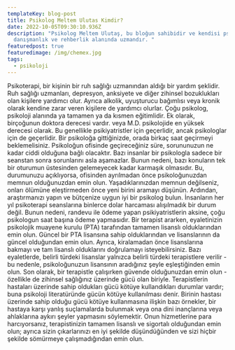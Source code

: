 ```yaml
---
templateKey: blog-post
title: Psikolog Meltem Ulutas Kimdir?
date: 2022-10-05T09:30:10.936Z
description: "Psikolog Meltem Ulutaş, bu bloğun sahibidir ve kendisi psikolojik
  danışmanlık ve rehberlik alanında uzmandır. "
featuredpost: true
featuredimage: /img/chemex.jpg
tags:
  - psikoloji
---
```

Psikoterapi, bir kişinin bir ruh sağlığı uzmanından aldığı bir yardım şeklidir. Ruh sağlığı uzmanları, depresyon, anksiyete ve diğer zihinsel bozuklukları olan kişilere yardımcı olur. Ayrıca alkolik, uyuşturucu bağımlısı veya kronik olarak kendine zarar veren kişilere de yardımcı olurlar. Çoğu psikolog, psikoloji alanında ya tamamen ya da kısmen eğitimlidir. Ek olarak, birçoğunun doktora derecesi vardır. veya M.D. psikolojide en yüksek derecesi olarak. Bu genellikle psikiyatristler için geçerlidir, ancak psikologlar için de geçerlidir.
Bir psikoloğa gittiğinizde, orada birkaç saat geçirmeyi beklemelisiniz. Psikoloğun ofisinde geçireceğiniz süre, sorununuzun ne kadar ciddi olduğuna bağlı olacaktır. Bazı insanlar bir psikologla sadece bir seanstan sonra sorunlarını asla aşamazlar. Bunun nedeni, bazı konuların tek bir oturumun üstesinden gelemeyecek kadar karmaşık olmasıdır. Bu, durumunuzu açıklıyorsa, ofisinden ayrılmadan önce psikoloğunuzdan memnun olduğunuzdan emin olun. Yaşadıklarınızdan memnun değilseniz, onları ölümüne eleştirmeden önce yeni birini aramayı düşünün.
Ardından, araştırmanızı yapın ve bütçenize uygun iyi bir psikolog bulun. İnsanların her yıl psikoterapi seanslarına binlerce dolar harcaması alışılmadık bir durum değil. Bunun nedeni, randevu ile ödeme yapan psikiyatristlerin aksine, çoğu psikologun saat başına ödeme yapmasıdır. Bir terapist ararken, eyaletinizin psikolojik muayene kurulu (PTA) tarafından tamamen lisanslı olduklarından emin olun. Güncel bir PTA lisansına sahip olduklarından ve lisanslarının da güncel olduğundan emin olun. Ayrıca, kiralamadan önce lisanslarına bakmayı ve tam lisanslı olduklarını doğrulamayı isteyebilirsiniz. Bazı eyaletlerde, belirli türdeki lisanslar yalnızca belirli türdeki terapistlere verilir - bu nedenle, psikoloğunuzun lisansının aradığınız şeyle eşleştiğinden emin olun.
Son olarak, bir terapistle çalışırken güvende olduğunuzdan emin olun - özellikle de zihinsel sağlığınız üzerinde gücü olan biriyle. Terapistlerin hastaları üzerinde sahip oldukları gücü kötüye kullandıkları durumlar vardır; buna psikoloji literatüründe gücün kötüye kullanılması denir. Birinin hastası üzerinde sahip olduğu gücü kötüye kullanmasına ilişkin bazı örnekler, bir hastaya karşı yanlış suçlamalarda bulunmak veya ona dini inançlarına veya ahlaklarına aykırı şeyler yapmasını söylemektir. Onun hizmetlerine para harcıyorsanız, terapistinizin tamamen lisanslı ve sigortalı olduğundan emin olun; ayrıca sizin çıkarlarınızı en iyi şekilde düşündüğünden ve sizi hiçbir şekilde sömürmeye çalışmadığından emin olun.
